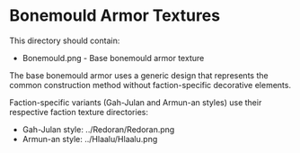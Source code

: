 # Bonemould Armor Textures

This directory should contain:
- Bonemould.png - Base bonemould armor texture

The base bonemould armor uses a generic design that represents the common construction method without faction-specific decorative elements.

Faction-specific variants (Gah-Julan and Armun-an styles) use their respective faction texture directories:
- Gah-Julan style: ../Redoran/Redoran.png  
- Armun-an style: ../Hlaalu/Hlaalu.png

